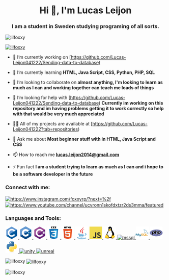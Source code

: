 <h1 align="center">Hi 👋, I'm Lucas Leijon</h1>
<h3 align="center">I am a student in Sweden studying programing of all sorts.</h3>

<p align="left"> <img src="https://komarev.com/ghpvc/?username=lilfoxxy&label=Profile%20views&color=0e75b6&style=flat" alt="lilfoxxy" /> </p>

<p align="left"> <a href="https://github.com/ryo-ma/github-profile-trophy"><img src="https://github-profile-trophy.vercel.app/?username=lilfoxxy" alt="lilfoxxy" /></a> </p>

- 🔭 I’m currently working on [https://github.com/Lucas-Leijon041222/Sending-data-to-database)

- 🌱 I’m currently learning **HTML, Java Script, CSS, Python, PHP, SQL**

- 👯 I’m looking to collaborate on **almost anything, I'm looking to learn as much as I can and working together can teach me loads of things**

- 🤝 I’m looking for help with [https://github.com/Lucas-Leijon041222/Sending-data-to-database) **Currently im working on this repository and im having problems getting it to work correctly so help with that would be very much appreciated** 

- 👨‍💻 All of my projects are available at [https://github.com/Lucas-Leijon041222?tab=repositories)
  
- 💬 Ask me about **Most beginner stuff with in HTML, Java Script and CSS**

- 📫 How to reach me **lucas.leijon2014@gmail.com**

- ⚡ Fun fact **I am a student trying to learn as much as I can and i hope to be a software developer in the future**

<h3 align="left">Connect with me:</h3>
<p align="left">
<a href="https://instagram.com/https://www.instagram.com/foxxyrp/?next=%2f" target="blank"><img align="center" src="https://raw.githubusercontent.com/rahuldkjain/github-profile-readme-generator/master/src/images/icons/Social/instagram.svg" alt="https://www.instagram.com/foxxyrp/?next=%2f" height="30" width="40" /></a>
<a href="https://www.youtube.com/c/https://www.youtube.com/channel/ucvronn1skofdxtzr2ds3mma/featured" target="blank"><img align="center" src="https://raw.githubusercontent.com/rahuldkjain/github-profile-readme-generator/master/src/images/icons/Social/youtube.svg" alt="https://www.youtube.com/channel/ucvronn1skofdxtzr2ds3mma/featured" height="30" width="40" /></a>
</p>

<h3 align="left">Languages and Tools:</h3>
<p align="left"> <a href="https://www.cprogramming.com/" target="_blank" rel="noreferrer"> <img src="https://raw.githubusercontent.com/devicons/devicon/master/icons/c/c-original.svg" alt="c" width="40" height="40"/> </a> <a href="https://www.w3schools.com/cpp/" target="_blank" rel="noreferrer"> <img src="https://raw.githubusercontent.com/devicons/devicon/master/icons/cplusplus/cplusplus-original.svg" alt="cplusplus" width="40" height="40"/> </a> <a href="https://www.w3schools.com/cs/" target="_blank" rel="noreferrer"> <img src="https://raw.githubusercontent.com/devicons/devicon/master/icons/csharp/csharp-original.svg" alt="csharp" width="40" height="40"/> </a> <a href="https://www.w3schools.com/css/" target="_blank" rel="noreferrer"> <img src="https://raw.githubusercontent.com/devicons/devicon/master/icons/css3/css3-original-wordmark.svg" alt="css3" width="40" height="40"/> </a> <a href="https://www.w3.org/html/" target="_blank" rel="noreferrer"> <img src="https://raw.githubusercontent.com/devicons/devicon/master/icons/html5/html5-original-wordmark.svg" alt="html5" width="40" height="40"/> </a> <a href="https://www.java.com" target="_blank" rel="noreferrer"> <img src="https://raw.githubusercontent.com/devicons/devicon/master/icons/java/java-original.svg" alt="java" width="40" height="40"/> </a> <a href="https://developer.mozilla.org/en-US/docs/Web/JavaScript" target="_blank" rel="noreferrer"> <img src="https://raw.githubusercontent.com/devicons/devicon/master/icons/javascript/javascript-original.svg" alt="javascript" width="40" height="40"/> </a> <a href="https://www.linux.org/" target="_blank" rel="noreferrer"> <img src="https://raw.githubusercontent.com/devicons/devicon/master/icons/linux/linux-original.svg" alt="linux" width="40" height="40"/> </a> <a href="https://www.microsoft.com/en-us/sql-server" target="_blank" rel="noreferrer"> <img src="https://www.svgrepo.com/show/303229/microsoft-sql-server-logo.svg" alt="mssql" width="40" height="40"/> </a> <a href="https://www.mysql.com/" target="_blank" rel="noreferrer"> <img src="https://raw.githubusercontent.com/devicons/devicon/master/icons/mysql/mysql-original-wordmark.svg" alt="mysql" width="40" height="40"/> </a> <a href="https://www.php.net" target="_blank" rel="noreferrer"> <img src="https://raw.githubusercontent.com/devicons/devicon/master/icons/php/php-original.svg" alt="php" width="40" height="40"/> </a> <a href="https://www.python.org" target="_blank" rel="noreferrer"> <img src="https://raw.githubusercontent.com/devicons/devicon/master/icons/python/python-original.svg" alt="python" width="40" height="40"/> </a> <a href="https://unity.com/" target="_blank" rel="noreferrer"> <img src="https://www.vectorlogo.zone/logos/unity3d/unity3d-icon.svg" alt="unity" width="40" height="40"/> </a> <a href="https://unrealengine.com/" target="_blank" rel="noreferrer"> <img src="https://raw.githubusercontent.com/kenangundogan/fontisto/036b7eca71aab1bef8e6a0518f7329f13ed62f6b/icons/svg/brand/unreal-engine.svg" alt="unreal" width="40" height="40"/> </a> </p>
<p><img align="left" src="https://github-readme-stats.vercel.app/api/top-langs?username=lilfoxxy&show_icons=true&locale=en&layout=compact" alt="lilfoxxy" /></p>

<p>&nbsp;<img align="center" src="https://github-readme-stats.vercel.app/api?username=lilfoxxy&show_icons=true&locale=en" alt="lilfoxxy" /></p>

<p><img align="center" src="https://github-readme-streak-stats.herokuapp.com/?user=lilfoxxy&" alt="lilfoxxy" /></p>
